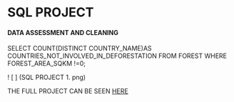 # SQL PROJECT

#### DATA ASSESSMENT AND CLEANING 

SELECT COUNT(DISTINCT COUNTRY_NAME)AS COUNTRIES_NOT_INVOLVED_IN_DEFORESTATION FROM FOREST WHERE FOREST_AREA_SQKM !=0;

! [ ] (SQL PROJECT 1. png)








THE FULL PROJECT CAN BE SEEN [HERE](https://github.com/akpanmary46/SQL1/blob/main/PROJECT%20WORK.sql)

